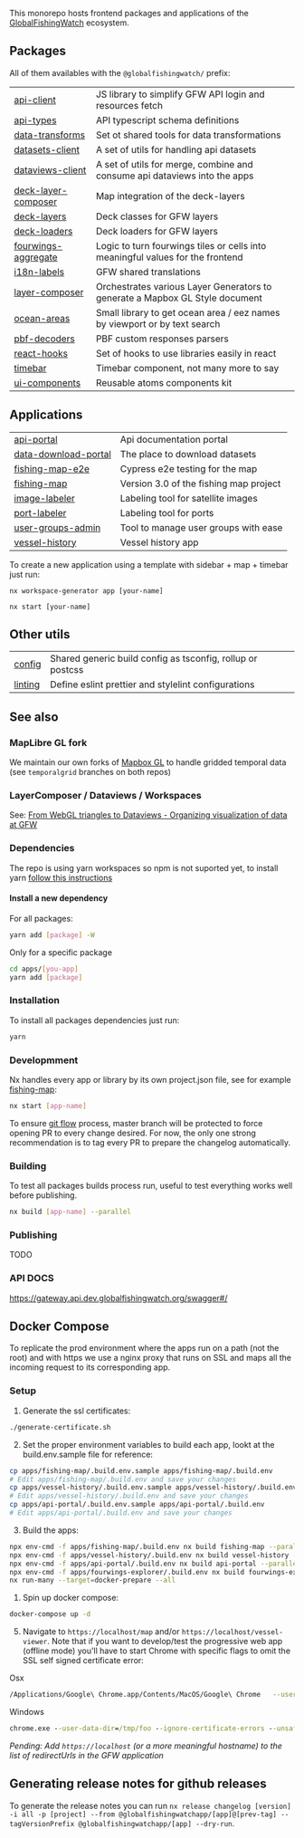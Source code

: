 This monorepo hosts frontend packages and applications of the <a href="https://globalfishingwatch.org/map">GlobalFishingWatch</a> ecosystem.

## Packages

All of them availables with the `@globalfishingwatch/` prefix:

|                                                 |                                                                                |
| ----------------------------------------------- | ------------------------------------------------------------------------------ |
| [api-client](libs/api-client)                   | JS library to simplify GFW API login and resources fetch                       |
| [api-types](libs/api-types)                     | API typescript schema definitions                                              |
| [data-transforms](libs/data-transforms)         | Set ot shared tools for data transformations                                   |
| [datasets-client](libs/datasets-client)         | A set of utils for handling api datasets                                       |
| [dataviews-client](libs/dataviews-client)       | A set of utils for merge, combine and consume api dataviews into the apps      |
| [deck-layer-composer](libs/deck-layer-composer) | Map integration of the deck-layers                                             |
| [deck-layers](libs/deck-layers)                 | Deck classes for GFW layers                                                    |
| [deck-loaders](libs/deck-loaders)               | Deck loaders for GFW layers                                                    |
| [fourwings-aggregate](libs/fourwings-aggregate) | Logic to turn fourwings tiles or cells into meaningful values for the frontend |
| [i18n-labels](libs/i18n-labels)                 | GFW shared translations                                                        |
| [layer-composer](libs/layer-composer)           | Orchestrates various Layer Generators to generate a Mapbox GL Style document   |
| [ocean-areas](libs/ocean-areas)                 | Small library to get ocean area / eez names by viewport or by text search      |
| [pbf-decoders](libs/pbf-decoders)               | PBF custom responses parsers                                                   |
| [react-hooks](libs/react-hooks)                 | Set of hooks to use libraries easily in react                                  |
| [timebar](libs/timebar)                         | Timebar component, not many more to say                                        |
| [ui-components](libs/ui-components)             | Reusable atoms components kit                                                  |

## Applications

|                                                     |                                        |
| --------------------------------------------------- | -------------------------------------- |
| [api-portal](apps/api-portal)                       | Api documentation portal               |
| [data-download-portal](apps/data-download-portal)   | The place to download datasets         |
| [fishing-map-e2e](apps/fishing-map-e2e)             | Cypress e2e testing for the map        |
| [fishing-map](apps/fishing-map)                     | Version 3.0 of the fishing map project |
| [image-labeler](apps/image-labeler)                 | Labeling tool for satellite images     |
| [port-labeler](apps/port-labeler)                   | Labeling tool for ports                |
| [user-groups-admin](applications/user-groups-admin) | Tool to manage user groups with ease   |
| [vessel-history](apps/vessel-history)               | Vessel history app                     |

To create a new application using a template with sidebar + map + timebar just run:

```shell
nx workspace-generator app [your-name]
```

```shell
nx start [your-name]
```

## Other utils

|                    |                                                            |
| ------------------ | ---------------------------------------------------------- |
| [config](config)   | Shared generic build config as tsconfig, rollup or postcss |
| [linting](linting) | Define eslint prettier and stylelint configurations        |

## See also

### MapLibre GL fork

We maintain our own forks of <a href="https://github.com/GlobalFishingWatch/maplibre-gl-js/">Mapbox GL</a> to handle gridded temporal data (see `temporalgrid` branches on both repos)

### LayerComposer / Dataviews / Workspaces

See: <a href="https://docs.google.com/presentation/d/1LdxRbB491Rjf64C5VVF9oTWwWjFVnN5dzDf1uhxcHY4/edit?ts=5f031be2#slide=id.g807f22e76b_0_78">From WebGL triangles to Dataviews - Organizing visualization of data at GFW</a>

### Dependencies

The repo is using yarn workspaces so npm is not suported yet, to install yarn [follow this instructions](https://classic.yarnpkg.com/en/docs/install/)

#### Install a new dependency

For all packages:

```bash
yarn add [package] -W
```

Only for a specific package

```bash
cd apps/[you-app]
yarn add [package]
```

### Installation

To install all packages dependencies just run:

```bash
yarn
```

### Developmment

Nx handles every app or library by its own project.json file, see for example [fishing-map](https://github.com/GlobalFishingWatch/frontend/blob/develop/apps/fishing-map/project.json):

```bash
nx start [app-name]
```

To ensure [git flow](https://guides.github.com/introduction/flow/) process, master branch will be protected to force opening PR to every change desired.
For now, the only one strong recommendation is to tag every PR to prepare the changelog automatically.

### Building

To test all packages builds process run, useful to test everything works well before publishing.

```bash
nx build [app-name] --parallel
```

### Publishing

TODO

### API DOCS

https://gateway.api.dev.globalfishingwatch.org/swagger#/

## Docker Compose

To replicate the prod environment where the apps run on a path (not the root) and with https we use a nginx proxy that runs on SSL and maps all the incoming request to its corresponding app.

### Setup

1. Generate the ssl certificates:

```bash
./generate-certificate.sh
```

2. Set the proper environment variables to build each app, lookt at the build.env.sample file for reference:

```bash
cp apps/fishing-map/.build.env.sample apps/fishing-map/.build.env
# Edit apps/fishing-map/.build.env and save your changes
cp apps/vessel-history/.build.env.sample apps/vessel-history/.build.env
# Edit apps/vessel-history/.build.env and save your changes
cp apps/api-portal/.build.env.sample apps/api-portal/.build.env
# Edit apps/api-portal/.build.env and save your changes
```

3. Build the apps:

```bash
npx env-cmd -f apps/fishing-map/.build.env nx build fishing-map --parallel
npx env-cmd -f apps/vessel-history/.build.env nx build vessel-history --parallel
npx env-cmd -f apps/api-portal/.build.env nx build api-portal --parallel
npx env-cmd -f apps/fourwings-explorer/.build.env nx build fourwings-explorer --parallel
nx run-many --target=docker-prepare --all
```

1. Spin up docker compose:

```bash
docker-compose up -d
```

5. Navigate to `https://localhost/map` and/or `https://localhost/vessel-viewer`. Note that if you want to develop/test the progressive web app (offline mode) you'll have to start Chrome with specific flags to omit the SSL self signed certificate error:

Osx

```bash
/Applications/Google\ Chrome.app/Contents/MacOS/Google\ Chrome   --user-data-dir=/tmp/foo --ignore-certificate-errors --unsafely-treat-insecure-origin-as-secure=https://localhost
```

Windows

```cmd
chrome.exe --user-data-dir=/tmp/foo --ignore-certificate-errors --unsafely-treat-insecure-origin-as-secure=https://localhost/
```

_Pending: Add `https://localhost` (or a more meaningful hostname) to the list of redirectUrls in the GFW application_

## Generating release notes for github releases

To generate the release notes you can run
`nx release changelog [version] -i all -p [project] --from @globalfishingwatchapp/[app]@[prev-tag] --tagVersionPrefix @globalfishingwatchapp/[app] --dry-run`.

